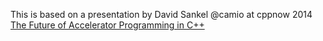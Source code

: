 This is based on a presentation by David Sankel @camio at cppnow 2014 [The Future of Accelerator Programming in C++](https://github.com/boostcon/cppnow_presentations_2014/blob/master/files/CppNow2014_Future_of_Accelerator_Programming.pdf?raw=true)
